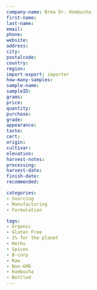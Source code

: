 ```yaml
---
company-name: Brew Dr. Kombucha  
first-name: 
last-name: 
email: 
phone: 
website: 
address: 
city: 
postalcode: 
country: 
region: 
import-export: importer
how-many-samples:
sample-name:
sampleID:
grams:
price:
quantity:
purchase:
grade:
appearance:
taste:
cert:
origin:
cultivar:
elevation:
harvest-notes:
processing:
harvest-date:
finish-date:
recommended:

categories:
- Sourcing
- Manufacturing
- Formulation

tags:
- Organic
- Gluten Free 	
- 1% for the planet
- Herbs
- Spices
- B-corp
- Raw
- Non-GMO
- Kombucha
- Bottled 
---
```


 